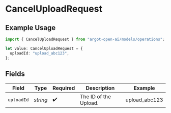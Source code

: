 # CancelUploadRequest

## Example Usage

```typescript
import { CancelUploadRequest } from "argot-open-ai/models/operations";

let value: CancelUploadRequest = {
  uploadId: "upload_abc123",
};
```

## Fields

| Field                  | Type                   | Required               | Description            | Example                |
| ---------------------- | ---------------------- | ---------------------- | ---------------------- | ---------------------- |
| `uploadId`             | *string*               | :heavy_check_mark:     | The ID of the Upload.<br/> | upload_abc123          |